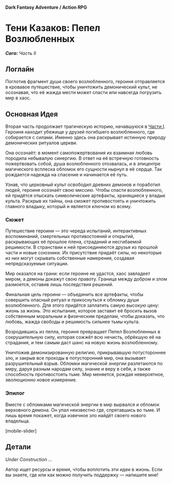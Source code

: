 #### Dark Fantasy Adventure / Action RPG

# Тени Казаков: Пепел Возлюбленных

***Сага:** Часть II*

## Логлайн

Поглотив фрагмент души своего возлюбленного, героиня отправляется в кровавое путешествие, чтобы уничтожить демонический культ, не осознавая, что её жажда мести может спасти или навсегда погрузить мир в хаос.

## Основная Идея

Вторая часть продолжает трагическую историю, начавшуюся в [Части I](/cossack-saga-1). Героиня находит убежище у друзей погибшего возлюбленного, где собирается с силами. Именно здесь она раскрывает истинную природу демонических ритуалов церкви.

Она осознаёт: в момент самопожертвования их взаимная любовь породила небывалую синергию. В ответ на её встречную готовность пожертвовать собой, душа возлюбленного отозвалась, и в эпицентре магического всплеска обломок его сущности нырнул в её сердце. Так рождается надежда на спасение и начинается её путь.

Узнав, что церковный культ освободил древних демонов и поработил людей, героиня осознаёт свою миссию. Чтобы спасти возлюбленного, ей придётся отыскать символические артефакты, хранящиеся у владык культа. Раскрыв их тайны, она сможет противостоять и уничтожить главного владыку, который и является ключом ко всему.

### Сюжет

Путешествие героини — это череда испытаний, интерактивных воспоминаний, смертельных противостояний и открытий, раскрывающих её прошлое плена, страданий и несгибаемой решимости. В странствии к ней присоединяются друзья из прошлой части и новые союзники. Их присутствие придаёт силы, но некоторые из них могут скрывать собственные намерения, создавая непредсказуемые ситуации.

Мир оказался на грани: если героине не удастся, хаос завладеет миром, а демоны докажут свою правоту. Граница между добром и злом размоется, оставив лишь последствия решений.

Финальная цель героини — объединить все артефакты, чтобы совершить опасный ритуал и прикоснуться к обломку души возлюбленного. Для этого придётся заплатить самую высокую цену: жизнь за жизнь. Это испытание, которое заставит её бросить вызов собственным моральным и физическим пределам, чтобы доказать, что любовь, жажда свободы и решимость сильнее тьмы культа.

Возродившись из пепла, героиня превращает Пепел Возлюбленных в сокрушительную силу, которая сожжёт всю нечисть, обрёкшую её на страдания, и тем самым даст шанс на новую жизнь возлюбленному.

Уничтожив демонизированную религию, прикрывавшую потустороннее зло, и закрыв все проходы в потусторонний мир, она вызывает разрушительный взрыв. Обломки магической энергии разлетаются по миру, даруя разным народам силу, знание и веру в себя, а также способность противостоять тьме. Мир меняется, рождая невероятное, эволюционно новое измерение.

### Эпилог

Вместе с обломками магической энергии в мир вырвался и обломок верховного демона. Он упал неизвестно где, спрятавшись во тьме. И лишь время покажет, когда извечное зло найдёт своего нового владельца.

[mobile-slider]

## Детали

*Under Construction …*

Автор ищет ресурсы и время, чтобы воплотить эти идеи в жизнь. Если вы знаете, где или как можно получить поддержку — напишите мне!